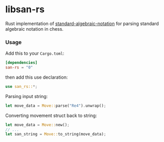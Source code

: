 # libsan-rs
Rust implementation of [standard-algebraic-notation](https://github.com/chesszebra/standard-algebraic-notation) for parsing standard algebraic notation in chess.

### Usage

Add this to your `Cargo.toml`:

```toml
[dependencies]
san-rs = "0"
```

then add this use declaration:

```rust
use san_rs::*;
```

Parsing input string:

```rust
let move_data = Move::parse("Re4").unwrap();
```

Converting movement struct back to string:

```rust
let move_data = Move::new();
// ...
let san_string = Move::to_string(move_data);
```
